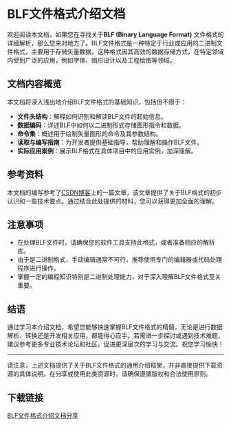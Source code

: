 # BLF文件格式介绍文档

欢迎阅读本文档，如果您在寻找关于**BLF (Binary Language Format)** 文件格式的详细解析，那么您来对地方了。BLF文件格式是一种特定于行业或应用的二进制文件格式，主要用于存储矢量数据。这种格式因其高效的数据存储方式，在特定领域内受到广泛的应用，例如字体、图形设计以及工程绘图等领域。

## 文档内容概览

本文档将深入浅出地介绍BLF文件格式的基础知识，包括但不限于：
- **文件头结构**：解释如何识别和解读BLF文件的起始信息。
- **数据编码**：详述BLF中如何以二进制形式存储图形指令和数据。
- **命令集**：概述用于绘制矢量图形的命令及其参数结构。
- **读取与编写指南**：为开发者提供基础指导，帮助理解和操作BLF文件。
- **实际应用案例**：展示BLF格式在具体项目中的应用实例，加深理解。

## 参考资料

本文档的编写参考了[CSDN博客](https://blog.csdn.net/zhyongquan/article/details/80459099)上的一篇文章，该文章提供了关于BLF格式的初步认识和一些技术要点。通过结合此处提供的材料，您可以获得更加全面的理解。

## 注意事项

- 在处理BLF文件时，请确保您的软件工具支持此格式，或者准备相应的解析库。
- 由于是二进制格式，手动编辑通常不可行，推荐使用专门的编辑器或代码处理程序进行操作。
- 掌握一定的编程知识特别是二进制处理能力，对于深入理解BLF文件格式至关重要。

## 结语

通过学习本介绍文档，希望您能够快速掌握BLF文件格式的精髓，无论是进行数据解析、转换还是开发相关应用，都能得心应手。若需进一步探讨或遇到技术难题，建议参考更多专业技术论坛和社区，促进更深层次的学习与交流。祝您学习愉快！

---

请注意，上述文档提供了关于BLF文件格式的通用介绍框架，并非直接提供下载资源的具体说明。在分享或使用此类资源时，请确保遵循版权和合法使用原则。

## 下载链接

[BLF文件格式介绍文档分享](https://pan.quark.cn/s/f163a840bc07)